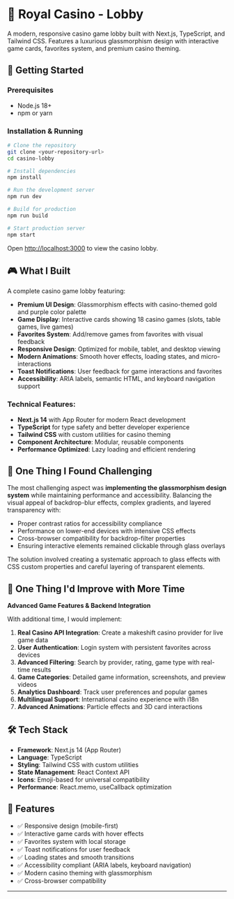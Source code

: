 # 🎰 Royal Casino - Lobby

A modern, responsive casino game lobby built with Next.js, TypeScript, and Tailwind CSS. Features a luxurious glassmorphism design with interactive game cards, favorites system, and premium casino theming.

## 🚀 Getting Started

### Prerequisites

- Node.js 18+
- npm or yarn

### Installation & Running

```bash
# Clone the repository
git clone <your-repository-url>
cd casino-lobby

# Install dependencies
npm install

# Run the development server
npm run dev

# Build for production
npm run build

# Start production server
npm start
```

Open [http://localhost:3000](http://localhost:3000) to view the casino lobby.

## 🎮 What I Built

A complete casino game lobby featuring:

- **Premium UI Design**: Glassmorphism effects with casino-themed gold and purple color palette
- **Game Display**: Interactive cards showing 18 casino games (slots, table games, live games)
- **Favorites System**: Add/remove games from favorites with visual feedback
- **Responsive Design**: Optimized for mobile, tablet, and desktop viewing
- **Modern Animations**: Smooth hover effects, loading states, and micro-interactions
- **Toast Notifications**: User feedback for game interactions and favorites
- **Accessibility**: ARIA labels, semantic HTML, and keyboard navigation support

### Technical Features:

- **Next.js 14** with App Router for modern React development
- **TypeScript** for type safety and better developer experience
- **Tailwind CSS** with custom utilities for casino theming
- **Component Architecture**: Modular, reusable components
- **Performance Optimized**: Lazy loading and efficient rendering

## 🎯 One Thing I Found Challenging

The most challenging aspect was **implementing the glassmorphism design system** while maintaining performance and accessibility. Balancing the visual appeal of backdrop-blur effects, complex gradients, and layered transparency with:

- Proper contrast ratios for accessibility compliance
- Performance on lower-end devices with intensive CSS effects
- Cross-browser compatibility for backdrop-filter properties
- Ensuring interactive elements remained clickable through glass overlays

The solution involved creating a systematic approach to glass effects with CSS custom properties and careful layering of transparent elements.

## 🚀 One Thing I'd Improve with More Time

**Advanced Game Features & Backend Integration**

With additional time, I would implement:

1. **Real Casino API Integration**: Create a makeshift casino provider for live game data
2. **User Authentication**: Login system with persistent favorites across devices
3. **Advanced Filtering**: Search by provider, rating, game type with real-time results
4. **Game Categories**: Detailed game information, screenshots, and preview videos
5. **Analytics Dashboard**: Track user preferences and popular games
6. **Multilingual Support**: International casino experience with i18n
7. **Advanced Animations**: Particle effects and 3D card interactions

## 🛠️ Tech Stack

- **Framework**: Next.js 14 (App Router)
- **Language**: TypeScript
- **Styling**: Tailwind CSS with custom utilities
- **State Management**: React Context API
- **Icons**: Emoji-based for universal compatibility
- **Performance**: React.memo, useCallback optimization

## 📱 Features

- ✅ Responsive design (mobile-first)
- ✅ Interactive game cards with hover effects
- ✅ Favorites system with local storage
- ✅ Toast notifications for user feedback
- ✅ Loading states and smooth transitions
- ✅ Accessibility compliant (ARIA labels, keyboard navigation)
- ✅ Modern casino theming with glassmorphism
- ✅ Cross-browser compatibility

---
